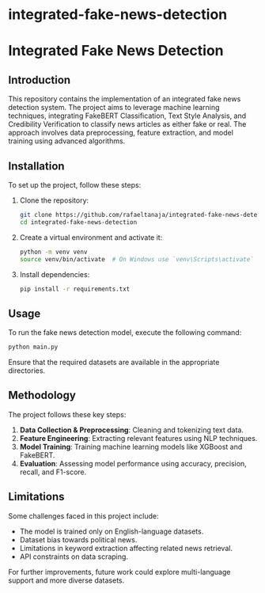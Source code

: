 # integrated-fake-news-detection

# Integrated Fake News Detection

## Introduction

This repository contains the implementation of an integrated fake news detection system. The project aims to leverage machine learning techniques, integrating FakeBERT Classification, Text Style Analysis, and Credibility Verification to classify news articles as either fake or real. The approach involves data preprocessing, feature extraction, and model training using advanced algorithms.

## Installation

To set up the project, follow these steps:

1. Clone the repository:
   ```bash
   git clone https://github.com/rafaeltanaja/integrated-fake-news-detection.git
   cd integrated-fake-news-detection
   ```
2. Create a virtual environment and activate it:
   ```bash
   python -m venv venv
   source venv/bin/activate  # On Windows use `venv\Scripts\activate`
   ```
3. Install dependencies:
   ```bash
   pip install -r requirements.txt
   ```

## Usage

To run the fake news detection model, execute the following command:

```bash
python main.py
```

Ensure that the required datasets are available in the appropriate directories.

## Methodology

The project follows these key steps:

1. **Data Collection & Preprocessing**: Cleaning and tokenizing text data.
2. **Feature Engineering**: Extracting relevant features using NLP techniques.
3. **Model Training**: Training machine learning models like XGBoost and FakeBERT.
4. **Evaluation**: Assessing model performance using accuracy, precision, recall, and F1-score.

## Limitations

Some challenges faced in this project include:

- The model is trained only on English-language datasets.
- Dataset bias towards political news.
- Limitations in keyword extraction affecting related news retrieval.
- API constraints on data scraping.

For further improvements, future work could explore multi-language support and more diverse datasets.

